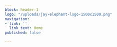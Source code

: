 ```yaml
---
block: header-1
logo: "/uploads/jay-elephant-logo-1500x1500.png"
navigation:
- link: ''
  link_text: Home
published: false

---
```

